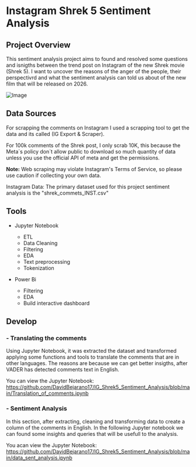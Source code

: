 # Instagram Shrek 5 Sentiment Analysis

## Project Overview

This sentiment analysis project aims to found and resolved some questions and isnigths between the trend post on Instagram of the new Shrek movie (Shrek 5). I want to uncover the reasons of the anger of the people, their perspectivrd and what the sentiment analysis can told us about of the new film that will be released on 2026.

![Image](https://github.com/user-attachments/assets/37a8bf80-22f6-4d0a-b8e9-b0ba9dd43d85)

## Data Sources

For scrapping the comments on Instagram I used a scrapping tool to get the data and its called (IG Export & Scraper).

For 100k comments of the Shrek post, I only scrab 10K, this because the Meta´s policy don´t allow public to download so much quantity of data unless you use the official API of meta and get the permissions.

**Note:** Web scraping may violate Instagram's Terms of Service, so please use caution if collecting your own data.

Instagram Data: The primary dataset used for this project sentiment analysis is the "shrek_commets_INST.csv" 

## Tools 

- Jupyter Notebook
  - ETL
  - Data Cleaning
  - Filtering
  - EDA
  - Text preprocessing
  - Tokenization

    
- Power Bi
  - Filtering
  - EDA
  - Build interactive dashboard

## Develop

### - Translating the comments


Using Jupyter Notebook, it was extracted the dataset and transformed applying some functions and tools to translate the comments that are in other languages. The reasons are because we can get better insigths, after VADER has detected comments text in English.

You can view the Jupyter Notebook: https://github.com/DavidBejarano17/IG_Shrek5_Sentiment_Analysis/blob/main/Translation_of_comments.ipynb


### - Sentiment Analysis

In this section, after extracting, cleaning and transforming data to create a column of the comments in English. In the following Jupyter notebook we can found some insights and queries that will be usefull to the analysis.

You acan view the Jupyter Notebook:
https://github.com/DavidBejarano17/IG_Shrek5_Sentiment_Analysis/blob/main/data_sent_analysis.ipynb










  
